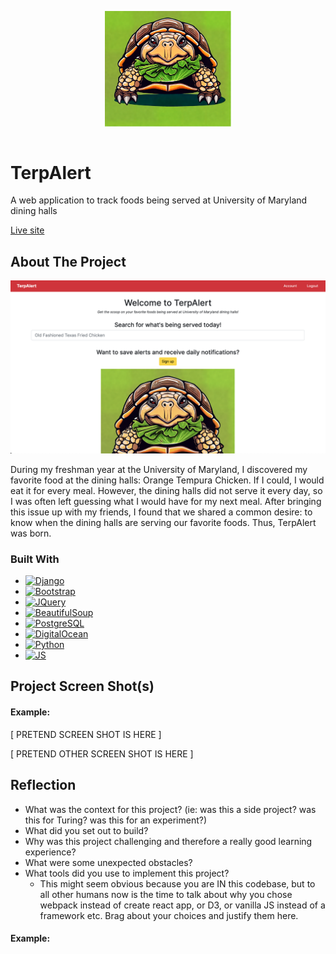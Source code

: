 <img src="images/logo.png" alt="logo" width="200" style="display: block; margin-left: auto; margin-right: auto; width: 40%"/> <br>

# TerpAlert
A web application to track foods being served at University of Maryland dining halls

[Live site](https://terpalert.xyz)

## About The Project
![Screenshot of website landing page](images/landing_page.png)

During my freshman year at the University of Maryland, I discovered my favorite food at the dining halls: Orange Tempura Chicken.
If I could, I would eat it for every meal. However, the dining halls did not serve it every day, so I was often left guessing what I would have for my next meal.
After bringing this issue up with my friends, I found that we shared a common desire: to know when the dining halls are serving our favorite foods.
Thus, TerpAlert was born.

### Built With
* [![Django][Django.com]][Django-url]
* [![Bootstrap][Bootstrap.com]][Bootstrap-url]
* [![JQuery][JQuery.com]][JQuery-url]
* [![BeautifulSoup][BeautifulSoup.com]][BeautifulSoup-url]
* [![PostgreSQL][Postgres.com]][Postgres-url]
* [![DigitalOcean][DigitalOcean.com]][DigitalOcean-url]
* [![Python][Python.com]][Python-url]
* [![JS][JS.com]][JS-url]

## Project Screen Shot(s)

#### Example:   

[ PRETEND SCREEN SHOT IS HERE ]

[ PRETEND OTHER SCREEN SHOT IS HERE ]

## Reflection

  - What was the context for this project? (ie: was this a side project? was this for Turing? was this for an experiment?)
  - What did you set out to build?
  - Why was this project challenging and therefore a really good learning experience?
  - What were some unexpected obstacles?
  - What tools did you use to implement this project?
      - This might seem obvious because you are IN this codebase, but to all other humans now is the time to talk about why you chose webpack instead of create react app, or D3, or vanilla JS instead of a framework etc. Brag about your choices and justify them here.  

#### Example:  


<!-- MARKDOWN LINKS & IMAGES -->
[Django.com]: https://www.djangoproject.com/m/img/badges/djangomade124x25.gif
[Django-url]: https://www.djangoproject.com
[Bootstrap.com]: https://img.shields.io/badge/Bootstrap-563D7C?style=for-the-badge&logo=bootstrap&logoColor=white
[Bootstrap-url]: https://getbootstrap.com
[JQuery.com]: https://img.shields.io/badge/jQuery-0769AD?style=for-the-badge&logo=jquery&logoColor=white
[JQuery-url]: https://jquery.com
[BeautifulSoup.com]: https://shields.io/badge/BeautifulSoup-4-green
[BeautifulSoup-url]: https://beautiful-soup-4.readthedocs.io/
[Postgres.com]: https://img.shields.io/badge/postgresql-4169e1?style=for-the-badge&logo=postgresql&logoColor=white
[Postgres-url]: https://www.postgresql.org/
[DigitalOcean.com]: https://img.shields.io/badge/-Digital_Ocean-blue?style=for-the-badge&logo=digitalocean&logoColor=white
[DigitalOcean-url]: https://digitalocean.com/
[Python.com]: https://img.shields.io/badge/python-3670A0?style=for-the-badge&logo=python&logoColor=ffdd54
[Python-url]: https://www.python.org/
[JS.com]: https://shields.io/badge/JavaScript-F7DF1E?logo=JavaScript&logoColor=000&style=flat-square
[JS-url]: https://www.javascript.com/